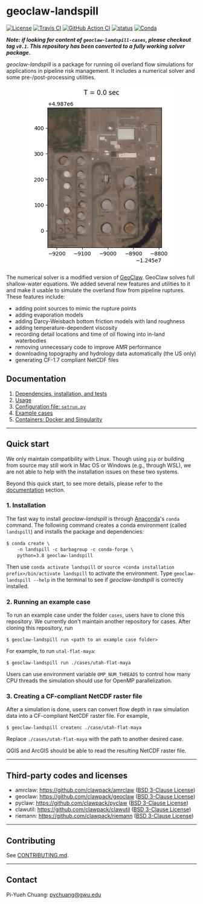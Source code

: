 geoclaw-landspill
=================

[![License](https://img.shields.io/badge/License-BSD%203--Clause-blue.svg)](https://github.com/barbagroup/geoclaw-landspill/raw/master/LICENSE)
[![Travis CI](https://img.shields.io/travis/com/barbagroup/geoclaw-landspill/master?label=Travis%20CI)](https://travis-ci.com/barbagroup/geoclaw-landspill)
[![GitHub Action CI](https://img.shields.io/github/workflow/status/barbagroup/geoclaw-landspill/CI/master?label=GitHub%20Action%20CI)](https://github.com/barbagroup/geoclaw-landspill/actions?query=workflow%3ACI)
[![status](https://joss.theoj.org/papers/fb7b012799a70c9b4c55eb4bb0f36f97/status.svg)](https://joss.theoj.org/papers/fb7b012799a70c9b4c55eb4bb0f36f97)
[![Conda](https://anaconda.org/barbagroup/geoclaw-landspill/badges/installer/conda.svg)](https://anaconda.org/barbagroup/geoclaw-landspill)

***Note: if looking for content of `geoclaw-landspill-cases`, please checkout tag
`v0.1`. This repository has been converted to a fully working solver package.***

*geoclaw-landspill* is a package for running oil overland flow simulations for
applications in pipeline risk management. It includes a numerical solver and
some pre-/post-processing utilities.

<center><img src="./doc/sample.gif" /></center>

The numerical solver is a modified version of
[GeoClaw](http://www.clawpack.org/geoclaw.html).
GeoClaw solves full shallow-water equations. We added several new features and
utilities to it and make it usable to simulate the overland flow from pipeline
ruptures. These features include:

* adding point sources to mimic the rupture points
* adding evaporation models
* adding Darcy-Weisbach bottom friction models with land roughness
* adding temperature-dependent viscosity
* recording detail locations and time of oil flowing into in-land waterbodies
* removing unnecessary code to improve AMR performance
* downloading topography and hydrology data automatically (the US only)
* generating CF-1.7 compliant NetCDF files

## Documentation
1. [Dependencies, installation, and tests](doc/deps_install_tests.md)
2. [Usage](doc/usage.md)
3. [Configuration file: `setrun.py`](doc/configuration.md)
4. [Example cases](cases/README.md)
5. [Containers: Docker and Singularity](doc/container.md)

------------------------------------------------------------------------
## Quick start

We only maintain compatibility with Linux. Though using `pip` or building from
source may still work in Mac OS or Windows (e.g., through WSL), we are not able
to help with the installation issues on these two systems.

Beyond this quick start, to see more details, please refer to the
[documentation](#documentation) section.

### 1. Installation

The fast way to install *geoclaw-landspill* is through
[Anaconda](https://www.anaconda.com/)'s `conda` command. The following command
creates a conda environment (called `landspill`) and installs the package and
dependencies:

```
$ conda create \
    -n landspill -c barbagroup -c conda-forge \
    python=3.8 geoclaw-landspill
```

Then use `conda activate landspill` or
`source <conda installation prefix>/bin/activate landspill` to activate the
environment. Type `geoclaw-landspill --help` in the terminal to see if
*geoclaw-landspill* is correctly installed.

### 2. Running an example case

To run an example case under the folder `cases`, users have to clone this
repository. We currently don't maintain another repository for cases. After
cloning this repository, run
```
$ geoclaw-landspill run <path to an example case folder>
```
For example, to run `utal-flat-maya`:
```
$ geoclaw-landspill run ./cases/utah-flat-maya
```
Users can use environment variable `OMP_NUM_THREADS` to control how many CPU
threads the simulation should use for OpenMP parallelization.

### 3. Creating a CF-compliant NetCDF raster file

After a simulation is done, users can convert flow depth in raw simulation data
into a CF-compliant NetCDF raster file. For example,
```
$ geoclaw-landspill createnc ./case/utah-flat-maya
```
Replace `./cases/utah-flat-maya` with the path to another desired case.

QGIS and ArcGIS should be able to read the resulting NetCDF raster file.

------------------------------------------------------------------------
## Third-party codes and licenses

* amrclaw: https://github.com/clawpack/amrclaw
  ([BSD 3-Clause License](https://github.com/clawpack/amrclaw/blob/ee85c1fe178ec319a8403503e779d3f8faf22840/LICENSE))
* geoclaw: https://github.com/clawpack/geoclaw
  ([BSD 3-Clause License](https://github.com/clawpack/geoclaw/blob/3593cb1b418fd52739c186a8845a288037c8f575/LICENSE))
* pyclaw: https://github.com/clawpack/pyclaw
  ([BSD 3-Clause License](https://github.com/clawpack/pyclaw/blob/a85a01a5f20be1a18dde70b7bb37dc1cdcbd0b26/LICENSE))
* clawutil: https://github.com/clawpack/clawutil
  ([BSD 3-Clause License](https://github.com/clawpack/clawutil/blob/116ffb792e889fbf0854d7ac599657039d7b1f3e/LICENSE))
* riemann: https://github.com/clawpack/riemann
  ([BSD 3-Clause License](https://github.com/clawpack/riemann/blob/597824c051d56fa0c8818e00d740867283329b24/LICENSE))

------------------------------------------------------------------------
## Contributing

See [CONTRIBUTING.md](CONTRIBUTING.md).

------------------------------------------------------------------------
## Contact

Pi-Yueh Chuang: pychuang@gwu.edu
